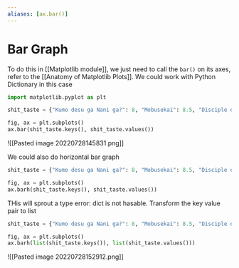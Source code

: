```yaml
---
aliases: [ax.bar()]
---
```

# Bar Graph
To do this in [[Matplotlib module]], we just need to call the `bar()` on its axes, refer to the [[Anatomy of Matplotlib Plots]]. We could work with Python Dictionary in this case 

```python
import matplotlib.pyplot as plt

shit_taste = {"Kumo desu ga Nani ga?": 8, "Mobusekai": 8.5, "Disciple of the Lich": 9}

fig, ax = plt.subplots()
ax.bar(shit_taste.keys(), shit_taste.values())
```

![[Pasted image 20220728145831.png]]

We could also do horizontal bar graph
```python
shit_taste = {"Kumo desu ga Nani ga?": 8, "Mobusekai": 8.5, "Disciple of the Lich": 9}

fig, ax = plt.subplots()
ax.barh(shit_taste.keys(), shit_taste.values())
```

THis will sprout a type error: dict is not hasable. Transform the key value pair to list
```python
shit_taste = {"Kumo desu ga Nani ga?": 8, "Mobusekai": 8.5, "Disciple of the Lich": 9}

fig, ax = plt.subplots()
ax.barh(list(shit_taste.keys()), list(shit_taste.values()))
```
![[Pasted image 20220728152912.png]]

